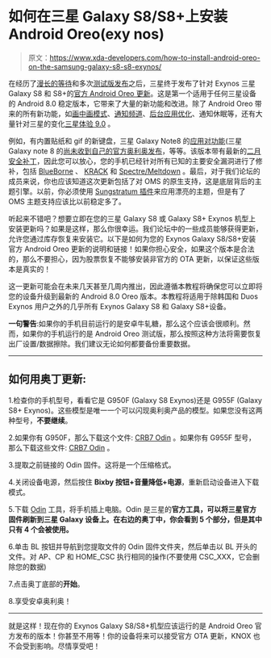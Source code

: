# 如何在三星 Galaxy S8/S8+上安装 Android Oreo(exy nos)

> 原文：<https://www.xda-developers.com/how-to-install-android-oreo-on-the-samsung-galaxy-s8-s8-exynos/>

在经历了[漫长的等待](https://www.xda-developers.com/android-8-0-oreo-google-released/)和多次[测试版发布](https://www.xda-developers.com/android-oreo-beta-galaxy-s8-india-germany-france/)之后，三星终于发布了针对 Exynos 三星 Galaxy S8 和 S8+的[官方 Android Oreo 更新](https://www.xda-developers.com/samsung-galaxy-s8-android-oreo-project-treble/)。这是第一个适用于任何三星设备的 Android 8.0 稳定版本，它带来了大量的新功能和改进。除了 Android Oreo 带来的所有新功能，如[画中画模式](https://www.xda-developers.com/picture-in-picture-mode-desktop-google-chrome/)、[通知频道](https://www.xda-developers.com/notification-importance-controls-all-apps-android-oreo/)、[后台应用优化](https://www.xda-developers.com/android-oreo-oem-background-app-limitations/)、通知休眠等，还有大量针对三星的变化[三星体验 9.0](https://www.xda-developers.com/samsung-experience-9-0-beta-android-oreo-features/) 。

例如，有内置贴纸和 gif 的新键盘，三星 Galaxy Note8 的[应用对功能](https://www.xda-developers.com/galaxy-note-8-software-spen-apps/)(三星 Galaxy note 8 的[尚未收到自己的官方奥利奥发布](https://www.xda-developers.com/samsung-galaxy-s8-note8-android-oreo-february-security-patches/)，等等。该版本带有最新的[二月安全补丁](https://www.xda-developers.com/february-android-pixel-security-bulletins-factory-images-otas/)，因此您可以放心，您的手机已经针对所有已知的主要安全漏洞进行了修补，包括 [BlueBorne](https://www.xda-developers.com/bluetooth-vulnerability-blueborne-impacts-android-ios-windows-and-linux-devices/) 、 [KRACK](https://www.xda-developers.com/wpa2-wifi-protocol-vulnerability-krack/) 和 [Spectre/Meltdown](https://www.xda-developers.com/android-security-bulletin-january-2018-ota-factory-images/) 。最后，对于我们论坛的成员来说，你也应该知道这次更新包括了对 OMS 的原生支持，这是底层背后的主题引擎。以前，你必须使用 [Sungstratum 插件](https://www.xda-developers.com/sungstratum-samsung-substratum-touchwiz/)来应用漂亮的主题，但是有了 OMS 主题支持应该比以前稳定多了。

听起来不错吧？想要立即在您的三星 Galaxy S8 或 Galaxy S8+ Exynos 机型上安装更新吗？如果是这样，那么你很幸运。我们论坛中的一些成员能够获得更新，允许您通过库存恢复来安装它。以下是如何为您的 Exynos Galaxy S8/S8+安装官方 Android Oreo 更新的说明和链接！如果你担心安全，如果这个版本是合法的，那么不要担心，因为股票恢复不能够安装非官方的 OTA 更新，以保证这些版本是真实的！

这一更新可能会在未来几天甚至几周内推出，因此遵循本教程将确保您可以立即将您的设备升级到最新的 Android 8.0 Oreo 版本。本教程将适用于除韩国和 Duos Exynos 用户之外的几乎所有 Exynos Galaxy S8 和 Galaxy S8+设备。

**一句警告**:如果你的手机目前运行的是安卓牛轧糖，那么这个应该会很顺利。然而，如果你的手机运行的是 Android Oreo 测试版，那么按照这种方法将需要恢复出厂设置/数据擦除。我们建议无论如何都要备份重要数据。

* * *

## 如何用奥丁更新:

1.检查你的手机型号，看看它是 G950F (Galaxy S8 Exynos)还是 G955F (Galaxy S8+ Exynos)。这些模型是唯一一个可以闪现奥利奥产品的模型。如果您没有这两种型号，**不要继续**。

2.如果你有 G950F，那么下载这个文件: [CRB7 Odin](https://mega.nz/#!CZdSkLrA!_hF6bamESDj-bOl5yla0rOOMNti5ydYJM3e5Bbr_rgo) 。如果你有 G955F 型号，那么下载这些文件: [CRB7 Odin](https://androidfilehost.com/?fid=890129502657584963) 。

3.提取之前链接的 Odin 固件。这将是一个压缩格式。

4.关闭设备电源，然后按住 **Bixby 按钮+音量降低+电源**，重新启动设备进入下载模式。

5.下载 [Odin](https://forum.xda-developers.com/attachment.php?attachmentid=4431749&d=1519672710) 工具，将手机插上电脑。Odin 是三星的**官方工具，可以将三星官方固件刷新到三星 Galaxy 设备上。在右边的奥丁中，你会看到 5 个部分，但是其中只有 4 个会被使用。**

6.单击 BL 按钮并导航到您提取文件的 Odin 固件文件夹，然后单击以 BL 开头的文件。对 AP、CP 和 HOME_CSC 执行相同的操作(不要使用 CSC_XXX，它会删除您的数据)

7.点击奥丁底部的**开始**。

8.享受安卓奥利奥！

* * *

就是这样！现在你的 Exynos Galaxy S8/S8+机型应该运行的是 Android Oreo 官方发布的版本！你甚至不用等！你的设备将来可以接受官方 OTA 更新，KNOX 也不会受到影响。尽情享受吧！